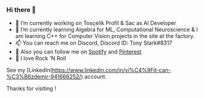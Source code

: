 ### Hi there 👋

- 🔭 I’m currently working on Tosçelik Profil & Sac as AI Developer
- 🌱 I’m currently learning Algebra for ML, Computational Neuroscience & I am learning C++ for Computer Vision projects in the site at the factory.
- 📫 You can reach me on Discord, Discord ID: Tony Stark#8317
- 👯 Also you can follow me on [Spotify](https://open.spotify.com/user/85gnnw6eucstooirsk9j5zuia?si=06a276edea3c4429) and [Pinterest](https://tr.pinterest.com/r00t_TonyStark/)
- 🤘 I love Rock 'N Roll

See my [LinkedIn(https://www.linkedin.com/in/yi%C4%9Fit-can-%C3%B6zdemir-941666252/) account.

Thanks for visiting !

<!--
**Yigit-AI-Dev/Yigit-AI-Dev** is a ✨ _special_ ✨ repository because its `README.md` (this file) appears on your GitHub profile.

Here are some ideas to get you started:

- 🔭 I’m currently working on ...
- 🌱 I’m currently learning ...
- 👯 I’m looking to collaborate on ...
- 🤔 I’m looking for help with ...
- 💬 Ask me about ...
- 📫 How to reach me: ...
- 😄 Pronouns: ...
- ⚡ Fun fact: ...
-->
